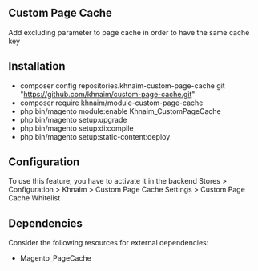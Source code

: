 ## Custom Page Cache
Add excluding parameter to page cache in order to have the same cache key

## Installation
- composer config repositories.khnaim-custom-page-cache git "https://github.com/khnaim/custom-page-cache.git"
- composer require khnaim/module-custom-page-cache
- php bin/magento module:enable Khnaim_CustomPageCache
- php bin/magento setup:upgrade
- php bin/magento setup:di:compile
- php bin/magento setup:static-content:deploy

## Configuration
To use this feature, you have to activate it in the backend Stores > Configuration > Khnaim > Custom Page Cache Settings > Custom Page Cache Whitelist

## Dependencies
Consider the following resources for external dependencies:
- Magento_PageCache
